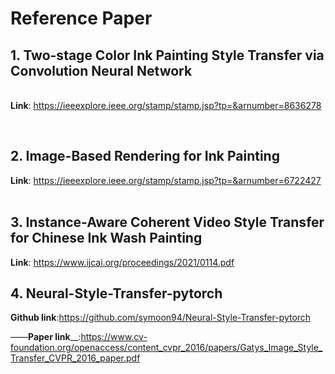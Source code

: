 # Reference Paper

## 1. Two-stage Color Ink Painting Style Transfer via Convolution Neural Network
&nbsp;   
__**Link**__: https://ieeexplore.ieee.org/stamp/stamp.jsp?tp=&arnumber=8636278

&nbsp;   
## 2. Image-Based Rendering for Ink Painting

__**Link**__: https://ieeexplore.ieee.org/stamp/stamp.jsp?tp=&arnumber=6722427   
&nbsp;   

## 3. Instance-Aware Coherent Video Style Transfer for Chinese Ink Wash Painting

__**Link**__: https://www.ijcai.org/proceedings/2021/0114.pdf

## 4. Neural-Style-Transfer-pytorch

__**Github link**__:https://github.com/symoon94/Neural-Style-Transfer-pytorch

——**Paper link**__:https://www.cv-foundation.org/openaccess/content_cvpr_2016/papers/Gatys_Image_Style_Transfer_CVPR_2016_paper.pdf
